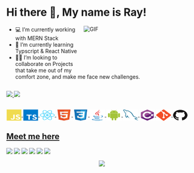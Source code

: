 <h1>Hi there 👋, My name is Ray!</h1>
<img align="right" alt="GIF" src="https://github.com/iuricode/iuricode/blob/master/pc.svg" width="300" height="120" />

- 💻 I’m currently working with MERN Stack
- 📝 I’m currently learning Typscript & React Native
- 🧗🏿 I’m looking to collaborate on Projects that take me out of my comfort zone, and make me face new challenges.
 
##
 <div>
  <a href="https://github.com/TyperGuy">
  <img height="170em" src="https://github-readme-stats.vercel.app/api?username=TyperGuy&show_icons=true&theme=material-palenight&include_all_commits=true&count_private=true"/>
  <img height="170em" src="https://github-readme-stats.vercel.app/api/top-langs/?username=TyperGuy&layout=compact&langs_count=7&theme=material-palenight"/>

</div>
  
##  
   
<div style="display: inline_block">
  <img align="center" alt="Rafa-Js" height="30" width="40" src="https://raw.githubusercontent.com/devicons/devicon/master/icons/javascript/javascript-plain.svg">
  <img align="center" alt="Rafa-Ts" height="30" width="40" src="https://raw.githubusercontent.com/devicons/devicon/master/icons/typescript/typescript-plain.svg">
  <img align="center" alt="Rafa-React" height="30" width="40" src="https://raw.githubusercontent.com/devicons/devicon/master/icons/react/react-original.svg">
  <img align="center" alt="Rafa-HTML" height="30" width="40" src="https://raw.githubusercontent.com/devicons/devicon/master/icons/html5/html5-original.svg">
  <img align="center" alt="Rafa-CSS" height="30" width="40" src="https://raw.githubusercontent.com/devicons/devicon/master/icons/css3/css3-original.svg">
  <img align="center" alt="Rafa-Python" height="30" width="40" src="https://github.com/devicons/devicon/blob/master/icons/java/java-original.svg">
  <img align="center" alt="Rafa-Csharp" height="30" width="40" src="https://github.com/devicons/devicon/blob/master/icons/android/android-original.svg">
  <img align="center" alt="Rafa-Csharp" height="30" width="40" src="https://github.com/devicons/devicon/blob/master/icons/mysql/mysql-original.svg">
  <img align="center" alt="Rafa-Csharp" height="30" width="40" src="https://github.com/devicons/devicon/blob/master/icons/csharp/csharp-original.svg">
  <img align="center" alt="Rafa-Csharp" height="30" width="40" src="https://github.com/devicons/devicon/blob/master/icons/git/git-original.svg">
  <img align="center" alt="Rafa-Csharp" height="30" width="40" src="https://github.com/devicons/devicon/blob/master/icons/github/github-original.svg">  
</div>
  
##
  <h2>Meet me here</h2>
<div> 
 
  <a href="https://www.instagram.com/mambadev/" target="_blank"><img src="https://img.shields.io/badge/-Instagram-%23E4405F?style=for-the-badge&logo=instagram&logoColor=white" target="_blank"></a>
 	<a href="https://www.twitch.tv/rafaballerinii" target="_blank"><img src="https://img.shields.io/badge/Medium-12100E?style=for-the-badge&logo=medium&logoColor=white"></a>
 <a href="https://medium.com/" target="_blank"><img src="https://img.shields.io/badge/Twitter-1DA1F2?style=for-the-badge&logo=twitter&logoColor=white"></a> 
  <a href = "mailto:ray.developper@gmail.com"><img src="https://img.shields.io/badge/-Gmail-%23333?style=for-the-badge&logo=gmail&logoColor=white" target="_blank"></a>
  <a href="https://www.linkedin.com/in/rjtony/" target="_blank"><img src="https://img.shields.io/badge/-LinkedIn-%230077B5?style=for-the-badge&logo=linkedin&logoColor=white" target="_blank"></a> 
  <a href="https://www.facebook.com/RAIMUNDO.THONY" target="_blank"><img src="https://img.shields.io/badge/Facebook-1877F2?style=for-the-badge&logo=facebook&logoColor=white"></a> 
 
  
 
</div>  
   
<p align="center">
<a href="">
<img src="https://github-readme-streak-stats.herokuapp.com/?user=TyperGuy&theme=default&hide_border=true"/>
</a>
</p> 
  
